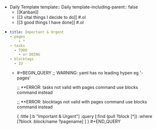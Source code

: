 - Daily Template
  template:: Daily
  template-including-parent:: false
	- [[Kanban]]
	- [[3 vital things I decide to do]] #.ol
	- [[3 good things I have done]] #.ol
- ```yaml
  title: Important & Urgent
  - pages
      - *
  - tasks
  	- TODO
      - or DOING
  - blocktags
    - IU
  ```
	- #+BEGIN_QUERY
	  ;; WARNING: yaml has no leading hypen eg '- pages'
	  
	  ;; **ERROR: tasks not valid with pages command use blocks command instead
	  
	  
	  ;; **ERROR: blocktags not valid with pages command use blocks command instead
	  
	  {
	  :title [:b "Important & Urgent"]
	  :query [:find (pull ?block [*])
	  :where
	  [?block :block/name ?pagename]
	  ]
	  }
	  #+END_QUERY